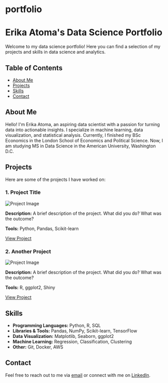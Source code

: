 # portfolio

# Erika Atoma's Data Science Portfolio

Welcome to my data science portfolio! Here you can find a selection of my projects and skills in data science and analytics.

## Table of Contents
- [About Me](#about-me)
- [Projects](#projects)
- [Skills](#skills)
- [Contact](#contact)

## About Me

Hello! I'm Erika Atoma, an aspiring data scientist with a passion for turning data into actionable insights. I specialize in machine learning, data visualization, and statistical analysis.
Currently, I finished my BSc Economics in the London School of Economics and Political Science. Now, I am studying MS in Data Science in the American University, Washington D.C.

## Projects

Here are some of the projects I have worked on:

### 1. Project Title

![Project Image](project-image-url)

**Description:** A brief description of the project. What did you do? What was the outcome?

**Tools:** Python, Pandas, Scikit-learn

[View Project](project-link)

### 2. Another Project

![Project Image](another-project-image-url)

**Description:** A brief description of the project. What did you do? What was the outcome?

**Tools:** R, ggplot2, Shiny

[View Project](another-project-link)

## Skills

- **Programming Languages:** Python, R, SQL
- **Libraries & Tools:** Pandas, NumPy, Scikit-learn, TensorFlow
- **Data Visualization:** Matplotlib, Seaborn, ggplot2
- **Machine Learning:** Regression, Classification, Clustering
- **Other:** Git, Docker, AWS

## Contact

Feel free to reach out to me via [email](mailto:atomamaro@gmail.com) or connect with me on [LinkedIn](www.linkedin.com/in/erika-atoma-a71917186).


